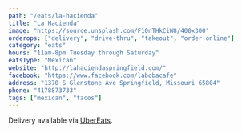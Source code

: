 ```yaml
---
path: "/eats/la-hacienda"
title: "La Hacienda"
image: "https://source.unsplash.com/F10nTHkCiW8/400x300"
orderops: ["delivery", "drive-thru", "takeout", "order online"]
category: "eats"
hours: "11am-8pm Tuesday through Saturday"
eatsType: "Mexican"
website: "http://lahaciendaspringfield.com/"
facebook: "https://www.facebook.com/labobacafe"
address: "1370 S Glenstone Ave Springfield, Missouri 65804"
phone: "4178873733"
tags: ["mexican", "tacos"]
---
```


Delivery available via [UberEats](https://www.ubereats.com/springfield-mo/food-delivery/la-hacienda/XXWGJ5VEQwyjmZeqTlD0aw).
